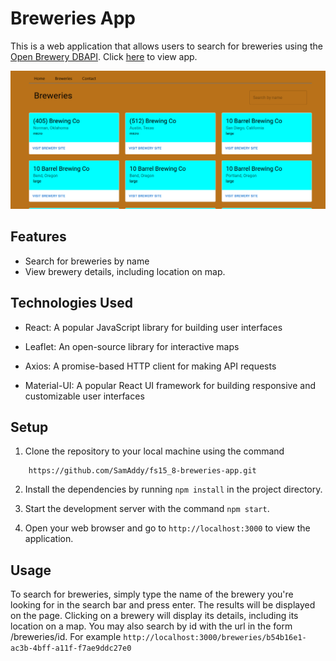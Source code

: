 # Breweries App

This is a web application that allows users to search for breweries using the [Open Brewery DBAPI](https://www.openbrewerydb.org/documentation). Click [here](https://the-breweries-app.netlify.app) to view app.

![Brewery App](Brewery-App.png)

## Features

* Search for breweries by name
* View brewery details, including location on map.

## Technologies Used

* React: A popular JavaScript library for building user interfaces

* Leaflet: An open-source library for interactive maps

* Axios: A promise-based HTTP client for making API requests

* Material-UI: A popular React UI framework for building responsive and customizable user interfaces

## Setup 

1. Clone the repository to your local machine using the command 

```
    https://github.com/SamAddy/fs15_8-breweries-app.git
```
2. Install the dependencies by running ``` npm install ``` in the project directory.

3. Start the development server with the command ``` npm start ```.

4. Open your web browser and go to ``` http://localhost:3000 ``` to view the application.

## Usage

To search for breweries, simply type the name of the brewery you're looking for in the search bar and press enter. The results will be displayed on the page. Clicking on a brewery will display its details, including its location on a map. You may also search by id with the url in the form /breweries/id.
For example `http://localhost:3000/breweries/b54b16e1-ac3b-4bff-a11f-f7ae9ddc27e0`
